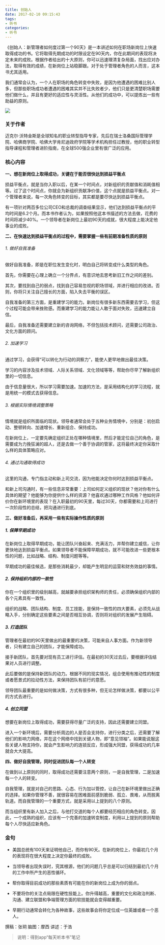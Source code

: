 ```yaml
---
title: 创始人
date: 2017-02-10 09:15:43
tags:
- 听书
categories:
- 听书
---
```

《创始人：新管理者如何度过第一个90天》是一本讲述如何在职场新岗位上快速取得成功的书。它将取得先期成功的时限设定在90天内，你在此期间的表现将决定未来的成败。根据作者给出的十大原则，你可以迅速理清复杂局面，找出应对办法，取得有效的成绩，在新岗位上站稳脚跟。对于处于管理者角色的人而言，这本书尤其适用。

<!-- more -->

我们通常会认为，一个人在职场的角色转变中失败，是因为他遭遇的困难比别人多，但那些职场成功者遭遇的困难其实并不比失败者少，他们只是更清楚职场需要他们做什么，并且有更好的适应性与灵活性。从他们的成功中，可以提炼出一些有助益的原则。

![](/images/创始人.png)

### 关于作者

迈克尔·沃特金斯是全球知名的职业转型指导专家，先后在瑞士洛桑国际管理学院、哈佛商学院、哈佛大学肯尼迪政府学院等学术机构担任过教授，他的职业转型指导课程和管理者进阶指南，在全球500强企业里有很广泛的应用。

### 核心内容

**一、想在新岗位上取得成功，关键在于能否很快达到损益平衡点**

损益平衡点，就是当你入职以后，在某一个时间点，对新组织的贡献值和消耗值相等。过了这个时间点，你就会为新组织贡献净价值，这个点就是损益平衡点。对一个管理者来说，每一次角色转变的目标，其实都是要尽快达到损益平衡点。

有一项针对两百多位公司CEO和总裁的调查结果显示，他们达到损益平衡点的平均时间是6.2个月。而本书作者认为，如果按照他这本书描述的方法去做，花费的时间将减少40%。一个领导者在新岗位上最初90天的成就，很大程度上能决定他事业的成败。

**二、在快速达到损益平衡点的过程中，需要掌握一些有前期准备性质的原则**

###### 1. 做好自我准备

做好自我准备，即是在职位发生变化时，明白自己将转变成什么类型的角色。

首先，你需要在心理上确立一个分界点，有意识地去思考新旧工作之间的差别。

其次，要找到自己的弱点，找到自己容易忽视的职场领域，并进行相应的改进。否则，你将只关注自己擅长的方面，陷入失去平衡的误区。

自我准备的第三方面，是重建学习的能力。新岗位有很多新东西需要去学习，但这个过程可能会带来挫败感。而重建学习的能力能让人敢于面对失败，迅速建立自信。

最后，自我准备还需要建立新的咨询网络，不但包括技术顾问，还需要公司政治、文化方面的顾问。

###### 2. 加速学习

通过学习，会获得“可以转化为行动的洞察力”，能使人更早地做出最佳决策。

学习的内容涉及技术领域、人际关系领域、文化领域等等，帮助你尽早了解新组织里的一切信息。

由于信息量很大，所以学习需要加速。加速的方法，是采用结构化的学习流程，就是用统一的模式去获得信息。

###### 3. 根据实际情境调整策略

情境就是组织所面临的现状。领导者通常会处于五种业务情境中，分别是：初创启动、整顿转向、加速增长、重新组合、保持成功。

在新岗位上，一定要先确定组织正处在哪种情境里，然后才能定位自己的角色，是需要成为力挽狂澜的超人，还是去做一个善于协调的管家，这将最终决定你采取什么样的具体策略应对。

###### 4. 通过沟通取得成功

这里的沟通，专门指主动和新上司交流，因为他能决定你何时达到损益平衡点。

和新上司沟通时，有一些信息非常重要：上司如何定义组织的现状？他对你有什么具体的期望？他能够为你提供什么样的资源？他喜欢通过哪种工作风格？他如何评价你在新环境里的表现？在入职最初的90天里，每过30天，你都需要和上司进行一次阶段性的总结，把沟通进行到底。

**三、做好准备后，再采用一些有实际操作性质的原则**

##### 1. 保障早期成功

在新岗位上取得早期成功，能让团队兴奋起来、充满活力，并帮你建立威信，让你更快地达到损益平衡点。如果领导者不能保障早期成功，就不可能改进一些更根本性的问题，比如战略、结构、制度问题等等。

早期成功的最佳候选，是那些消耗最少，却能产生明显的运营和财务效益的事情。

##### 2. 保持组织内部的一致性

你在一个组织里的级别越高，就越要承担组织架构师的责任，必须确保组织内部的各个元素具有一致性。

组织的战略、团队结构、制度、员工技能，是保持一致性的四大要素，必须先从战略入手，分别确定这些要素之间是否相互协调，否则将对组织的发展产生阻碍。

##### 3. 打造团队

管理者在最初的90天里做出的最重要的决策，可能来自人事方面。作为新领导者，只有建立自己的团队，才能保障成功。

接手新团队，首先要对现有员工进行评估。在最初的30天过去后，要根据评估结果对人员进行调整。

此后要做的是保持新团队的动力。根据不同的现实情况，组合使用有推动性的制度或者愿景式的拉动性方法，来保持团队有前行的意愿。

领导团队最重要的是如何做决策，方式有很多种，但无论怎样做决策，都要以公平的方式去进行。

##### 4. 创立同盟

想要在新岗位上取得成功，需要获得尽量广泛的支持，因此还需要建立同盟。

进入一个新环境后，需要分析周边的人是否会支持你，进行分类之后，还需要了解他们的影响力网络，并在这个网络中找到关键人物，即“意见领袖”。如果能说服这些关键人物支持你，就会产生影响力的连锁反应，形成强大同盟，获得成功的几率就会大大提高。

**四、做好自我管理，同时促进团队每一个人转变**

在做到以上原则的同时，取得成功还需要注意两个原则，一是自我管理，二是加速每一个人的转变。

自我管理，就是对自己的思路、心态、行为加以管控，让自己在新环境里做出正确的选择。如果你管理不善，就很容易在困难面前感到脆弱、孤立、畏难，从而脱离轨道。而自我管理的一个重要方式，就是采用以上提到的八个原则。

而当组织里有新人加入之后，与他打交道的每个人都要经历相应的角色转变。因此，一个成熟的组织，应该有一个完善的加速转变制度，利用以上提到的原则帮助每个人尽快适应新角色。

### 金句

* 美国总统有100天来证明他自己，而你有90天。在新的岗位上，你最初几个月的表现将在很大程度上决定你最终的成败。

* 当领导者出现失误时，究其根源，他们的问题几乎总是可以归结到最初几个月的工作中所产生的恶性循环。

* 帮你取得目前成功的那些素质有可能在你的新岗位上成为你的弱点。

* 不要将你的关注点局限在硬性技能上。你升得越高，重要的文化和政治判断、沟通、建立联盟和争端管理方面的软技能就会变得越重要。

* 早期行动通常会转化为各种故事，这些故事会将你定位成一位英雄或者一个恶人。

撰稿：张玥
脑图：摩西
讲述：于浩

>说明：得到app“每天听本书”笔记